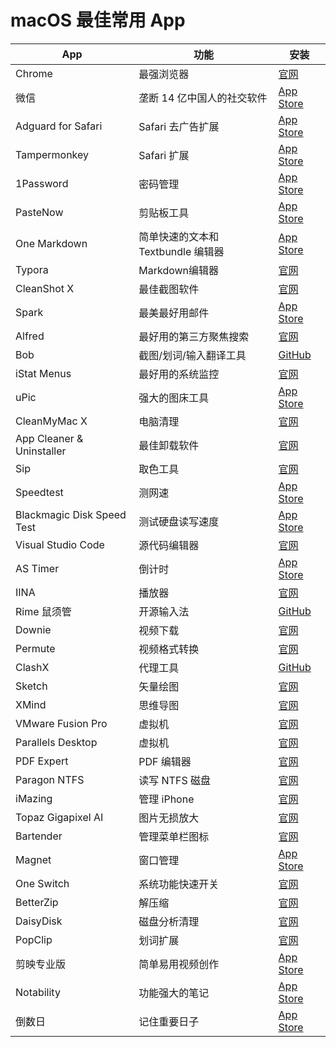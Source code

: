 #  macOS 最佳常用 App

| App | 功能 | 安装 |
| --- | --- | --- |
|Chrome|最强浏览器|[官网](https://www.google.com/intl/zh-CN/chrome/)|
|微信|垄断 14 亿中国人的社交软件|[App Store](https://apps.apple.com/cn/app/%E5%BE%AE%E4%BF%A1/id836500024?mt=12)|
|Adguard for Safari|Safari 去广告扩展|[App Store](https://apps.apple.com/cn/app/adguard-for-safari/id1440147259?mt=12)|
|Tampermonkey|Safari 扩展|[App Store](https://apps.apple.com/cn/app/tampermonkey/id1482490089?mt=12)|
|1Password|密码管理|[App Store](https://apps.apple.com/cn/app/1password-7-password-manager/id1333542190?mt=12)|
| PasteNow | 剪贴板工具 | [App Store](https://apps.apple.com/cn/app/pastenow-%E5%89%AA%E8%B4%B4%E6%9D%BF%E5%B7%A5%E5%85%B7/id1552536109?mt=12)|
|One Markdown|简单快速的文本和 Textbundle 编辑器 |[App Store](https://apps.apple.com/cn/app/one-markdown/id1507139439)
|Typora|Markdown编辑器|[官网](https://www.typora.io/)|
|CleanShot X|最佳截图软件 |[官网](https://cleanshot.com/)
|Spark|最美最好用邮件| [App Store](https://apps.apple.com/cn/app/spark-readdle-%E5%87%BA%E5%93%81%E7%9A%84%E9%82%AE%E7%AE%B1%E5%BA%94%E7%94%A8/id1176895641?mt=12)
|Alfred|最好用的第三方聚焦搜索|[官网](https://www.alfredapp.com/)
|Bob|截图/划词/输入翻译工具| [GitHub](https://github.com/ripperhe/Bob)
| iStat Menus | 最好用的系统监控 | [官网](https://bjango.com/mac/istatmenus/) |
| uPic | 强大的图床工具 | [App Store](https://apps.apple.com/cn/app/upic-%E5%BC%BA%E5%A4%A7%E7%9A%84%E5%9B%BE%E5%BA%8A%E5%B7%A5%E5%85%B7/id1549159979?mt=12) |
| CleanMyMac X  | 电脑清理  | [官网](https://macpaw.com/cleanmymac)  |
| App Cleaner & Uninstaller  |  最佳卸载软件 | [官网](https://nektony.com/mac-app-cleaner)  |
|  Sip | 取色工具  | [官网](https://sipapp.io/)  |
| Speedtest  |  测网速 | [App Store](https://apps.apple.com/cn/app/speedtest-by-ookla/id1153157709?mt=12)  |
| Blackmagic Disk Speed Test  | 测试硬盘读写速度  |  [App Store](https://apps.apple.com/cn/app/blackmagic-disk-speed-test/id425264550?mt=12) |
|  Visual Studio Code | 源代码编辑器  | [官网](https://code.visualstudio.com/)  |
| AS Timer  | 倒计时  |  [App Store](https://apps.apple.com/cn/app/as-timer/id512464723?mt=12) |
| IINA  | 播放器  | [官网](https://iina.io/)  |
|  Rime 鼠须管 | 开源输入法  | [GitHub](https://github.com/maomiui/rime)  |
| Downie  |  视频下载 |  [官网](https://software.charliemonroe.net/downie/) |
|  Permute | 视频格式转换  |  [官网](https://software.charliemonroe.net/permute/) |
|  ClashX | 代理工具  |  [GitHub](https://github.com/yichengchen/clashX) |
|  Sketch | 矢量绘图  | [官网](https://www.sketch.com/)  |
| XMind  |  思维导图 |  [官网](https://www.xmind.cn/) |
| VMware Fusion Pro  | 虚拟机  | [官网](https://www.vmware.com/cn/products/fusion.html)  |
| Parallels Desktop  | 虚拟机  |  [官网](https://www.parallels.com/) |
|  PDF Expert  | PDF 编辑器  | [官网](https://pdfexpert.com/)  |
| Paragon NTFS  |  读写 NTFS 磁盘 |  [官网](https://www.paragon-software.com/home/ntfs-mac/) |
| iMazing  |  管理 iPhone |  [官网](https://imazing.com/zh) |
|  Topaz Gigapixel AI |  图片无损放大 |  [官网](https://topazlabs.com/gigapixel-ai/) |
| Bartender  | 管理菜单栏图标  | [官网](https://www.macbartender.com/Bartender4/)  |
|  Magnet |  窗口管理 |  [App Store](https://apps.apple.com/cn/app/magnet/id441258766?mt=12) |
| One Switch | 系统功能快速开关 | [官网](https://fireball.studio/oneswitch/)|
| BetterZip | 解压缩 | [官网](https://www.macitbetter.com/)|
| DaisyDisk | 磁盘分析清理 | [官网](https://daisydiskapp.com/)|
| PopClip | 划词扩展 | [官网](https://pilotmoon.com/popclip/)|
|剪映专业版|简单易用视频创作|[App Store](https://apps.apple.com/cn/app/%E5%89%AA%E6%98%A0%E4%B8%93%E4%B8%9A%E7%89%88/id1529999940?mt=12)|
|Notability|功能强大的笔记|[App Store](https://apps.apple.com/cn/app/notability/id360593530)|
|倒数日|记住重要日子|[App Store](https://apps.apple.com/cn/app/%E5%80%92%E6%95%B0%E6%97%A5-days-matter-for-desktop/id494500492?mt=12)|

